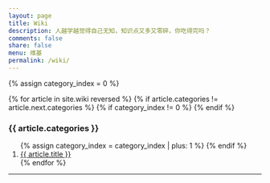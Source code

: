 ```yaml
---
layout: page
title: Wiki
description: 人越学越觉得自己无知，知识点又多又零碎，你吃得完吗？
comments: false
share: false
menu: 维基
permalink: /wiki/
---
```


<section class="container posts-content">
  <!-- 分类数组下标 -->
  {% assign category_index = 0 %}

  {% for article in site.wiki reversed %}
    <!-- 若该文章类别与上一文章类别不同 -->
    {% if article.categories != article.next.categories %}
      <!-- 如果不是第一个类别，则划分区分标志 -->
      {% if category_index != 0 %}
        </ol>
      {% endif %}
      <h3>{{ article.categories }}</h3>
      <ol class="posts-list">
      {% assign category_index = category_index | plus: 1 %}
    {% endif %}
    <li class="posts-list-item">
    <a class="posts-list-name" href="{{ article.url }}">{{ article.title }}</a>
    </li>
  {% endfor %}
  </ol>
</section>
<hr/>

